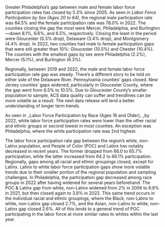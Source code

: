 Greater Philadelphia’s gap between male and female labor force participation rates has closed by 5.3% since 2005. As seen in _Labor Force Participation by Sex (Ages 20 to 64)_, the regional male participation rate was 84.5% and the female participation rate was 78.0% in 2022. The counties closing the gap the most were Mercer, Philadelphia, and Burlington—down 8.1%, 6.6%, and 6.5%, respectively. Closing the least in the period were Gloucester (0.3% drop), Delaware (3.4% drop), and Montgomery (4.4% drop). In 2022, two counties had male to female participation gaps that were still greater than 10%: Gloucester (10.5%) and Chester (10.4%). The counties with the smallest gaps by sex were Philadelphia (2.2%), Mercer (5.1%), and Burlington (6.3%).

Regionally, between 2019 and 2022, the male and female labor force participation rate gap was steady. There’s a different story to be told on either side of the Delaware River. Pennsylvania counties’ gaps closed. New Jersey counties’ gaps widened, particularly in Gloucester County, where the gap went from 6.5% to 10.5%. Due to Gloucester County’s smaller population to sample, ACS data quality can suffer and trendlines can be more volatile as a result. The next data release will lend a better understanding of longer term trends.

As seen in _Labor Force Participation by Race (Ages 16 and Older), _by 2022, white labor force participation rates were lower than the other racial and ethnic groups or second lowest in most counties. An exception was Philadelphia, where the white participation rate was 2nd highest. 

The labor force participation rate gap between the region’s white, non-Latinx population, and People of Color (POC) and Latinx has notably decreased in recent years. The former dropped from 66.0 to 65.7% participation, while the latter increased from 64.2 to 66.1% participation.  Regionally, gaps among all racial and ethnic groupings closed, except for Latinx. Latinx to white labor force participation gaps show more volatile trends due to their smaller portion of the regional population and sampling challenges. In Philadelphia,  the participation gap decreased among race groups in 2022 after having widened for several years beforehand. The POC & Latinx gap from white, non-Latinx widened from 2% in 2006 to 6.8% in 2021, but then closed again to 3.8% in 2022. This same trend occurs in the individual racial and ethnic groupings, where the Black, non-Latinx to white, non-Latinx gap closed 2.7%, and the Asian, non-Latinx to white, non-Latinx gap closed 2.6%. All of this lends to a general trend of POC  participating in the labor force at more similar rates to whites within the last year.